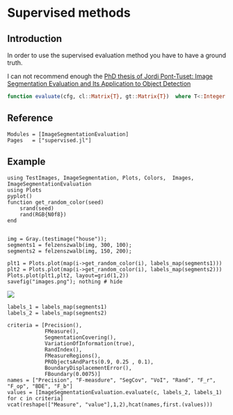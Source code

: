 # Supervised methods
## Introduction
In order to use the supervised evaluation method you have to have a ground truth. 

I can not recommend enough the [PhD thesis of Jordi Pont-Tuset: Image Segmentation Evaluation and Its Application to Object 
Detection](http://jponttuset.cat/publications/)

```julia
function evaluate(cfg, cl::Matrix{T}, gt::Matrix{T})  where T<:Integer
```

## Reference
```@autodocs
Modules = [ImageSegmentationEvaluation]
Pages   = ["supervised.jl"]
```
## Example
```@example supervised
using TestImages, ImageSegmentation, Plots, Colors,  Images, ImageSegmentationEvaluation
using Plots
pyplot()
function get_random_color(seed)
    srand(seed)
    rand(RGB{N0f8})
end


img = Gray.(testimage("house"));
segments1 = felzenszwalb(img, 300, 100);
segments2 = felzenszwalb(img, 150, 200);

plt1 = Plots.plot(map(i->get_random_color(i), labels_map(segments1)))
plt2 = Plots.plot(map(i->get_random_color(i), labels_map(segments2)))
Plots.plot(plt1,plt2, layout=grid(1,2))
savefig("images.png"); nothing # hide
```

![](images.png)



```@example supervised
labels_1 = labels_map(segments1)
labels_2 = labels_map(segments2)

criteria = [Precision(), 
            FMeasure(), 
            SegmentationCovering(), 
            VariationOfInformation(true), 
            RandIndex(), 
            FMeasureRegions(), 
            PRObjectsAndParts(0.9, 0.25 , 0.1),
            BoundaryDisplacementError(),
            FBoundary(0.0075)]
names = ["Precision", "F-measdure", "SegCov", "VoI", "Rand", "F_r", "F_op", "BDE", "F_b"]
values = [ImageSegmentationEvaluation.evaluate(c, labels_2, labels_1) for c in criteria]
vcat(reshape(["Measure", "value"],1,2),hcat(names,first.(values)))
```
